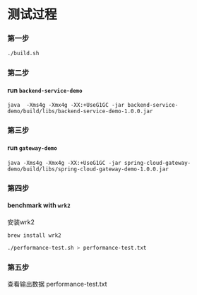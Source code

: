 # 测试过程 

###  第一步  

```bash
./build.sh
```

### 第二步

#### run `backend-service-demo`

```
java  -Xms4g -Xmx4g -XX:+UseG1GC -jar backend-service-demo/build/libs/backend-service-demo-1.0.0.jar
```

### 第三步

#### run `gateway-demo`

```
java -Xms4g -Xmx4g -XX:+UseG1GC -jar spring-cloud-gateway-demo/build/libs/spring-cloud-gateway-demo-1.0.0.jar
```

### 第四步

#### benchmark with `wrk2`

安装wrk2

```
brew install wrk2
```

```bash
./performance-test.sh > performance-test.txt

```

### 第五步
查看输出数据 performance-test.txt


